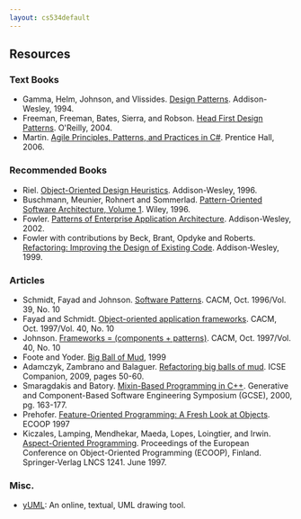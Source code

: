 ```yaml
---
layout: cs534default
---
```


## Resources

### Text Books
+ Gamma, Helm, Johnson, and Vlissides. [Design Patterns](http://en.wikipedia.org/wiki/Design_Patterns). Addison-Wesley, 1994.
+ Freeman, Freeman, Bates, Sierra, and Robson. [Head First Design Patterns](http://www.amazon.com/First-Design-Patterns-Elisabeth-Freeman/dp/0596007124). O'Reilly, 2004.
+ Martin. [Agile Principles, Patterns, and Practices in C#](http://www.amazon.com/Agile-Principles-Patterns-Practices-C/dp/0131857258). Prentice Hall, 2006.

### Recommended Books
+ Riel. [Object-Oriented Design Heuristics](http://www.amazon.com/Object-Oriented-Design-Heuristics-paperback-Arthur/dp/0321774965). Addison-Wesley, 1996.
+ Buschmann, Meunier, Rohnert and Sommerlad. [Pattern-Oriented Software Architecture, Volume 1](http://www.amazon.com/Pattern-Oriented-Software-Architecture-Volume-Patterns/dp/0471958697). Wiley, 1996.
+ Fowler. [Patterns of Enterprise Application Architecture](http://martinfowler.com/books/eaa.html). Addison-Wesley, 2002.
+ Fowler with contributions by Beck, Brant, Opdyke and Roberts. [Refactoring: Improving the Design of Existing Code](http://martinfowler.com/books/refactoring.html). Addison-Wesley, 1999.

### Articles
+ Schmidt, Fayad and Johnson. [Software Patterns](http://cacm.acm.org/magazines/1996/10/8531-software-patterns/pdf). CACM, Oct. 1996/Vol. 39, No. 10
+ Fayad and Schmidt. [Object-oriented application frameworks](http://cacm.acm.org/magazines/1997/10/8297-object-oriented-application-frameworks/pdf). CACM, Oct. 1997/Vol. 40, No. 10
+ Johnson. [Frameworks = (components + patterns)](http://cacm.acm.org/magazines/1997/10/8307-frameworks-components-patterns/pdf). CACM, Oct. 1997/Vol. 40, No. 10
+ Foote and Yoder. [Big Ball of Mud](http://www.laputan.org/mud/), 1999
+ Adamczyk, Zambrano and Balaguer. [Refactoring big balls of mud](http://ieeexplore.ieee.org/xpl/abstractReferences.jsp?arnumber=5070963&tag=1). ICSE Companion, 2009, pages 50-60.
+ Smaragdakis and Batory. [Mixin-Based Programming in C++](http://cgi.di.uoa.gr/~smaragd/practical-fmtd.pdf). Generative and Component-Based Software Engineering Symposium (GCSE), 2000, pg. 163-177.
+ Prehofer. [Feature-Oriented Programming: A Fresh Look at Objects](http://www4.informatik.tu-muenchen.de/publ/papers/ecoop_prehofer_1997_Publication.pdf). ECOOP 1997
+ Kiczales, Lamping, Mendhekar, Maeda, Lopes, Loingtier, and Irwin. [Aspect-Oriented Programming](http://www.cs.ubc.ca/~gregor/papers/kiczales-ECOOP1997-AOP.pdf). Proceedings of the European Conference on Object-Oriented Programming (ECOOP), Finland. Springer-Verlag LNCS 1241. June 1997.

### Misc.
+ [yUML](http://yuml.me): An online, textual, UML drawing tool.
